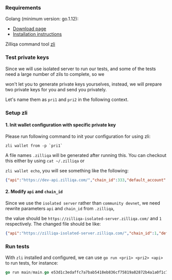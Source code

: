 ### Requirements

Golang (minimum version: go.1.12):
* [Download page](https://golang.org/dl/)
* [Installation instructions](https://golang.org/doc/install)

Zilliqa command tool [zli](https://github.com/Zilliqa/zli)

### Test private keys

Since we will use isolated server to run our tests, and some of the tests need a large number of zils to complete, so we

won't let you to generate private keys yourselves, instead, we will prepare two private keys for you and send you privately.

Let's name them as `pri1` and `pri2` in the following context.

### Setup zli

#### 1. Init wallet configuration with specific private key

Please run following command to init your configuration for using zli:

```shell script
zli wallet from -p `pri1`
```

A file names `.zilliqa` will be generated after running this. You can checkout this either by using `cat ~/.zilliqa` or 

`zli wallet echo`, you will see something like the following:

```json
{"api":"https://dev-api.zilliqa.com/","chain_id":333,"default_account":{"private_key":"e53d1c3edaffc7a7bab5418eb836cf75819a82872b4a1a0f1c7fcf5c3e020ccc","public_key":"036695e20c8339bd3aab70aead5fc0e35ade557b4d00f0552c62afa220ad0ee149","address":"ad7d96b8b4d7a13b96b0dd1081832606090c096d","bech_32_address":"zil1447edw9567snh94sm5ggrqexqcyscztddt2t94"},"accounts":[{"private_key":"e53d1c3edaffc7a7bab5418eb836cf75819a82872b4a1a0f1c7fcf5c3e020ccc","public_key":"036695e20c8339bd3aab70aead5fc0e35ade557b4d00f0552c62afa220ad0ee149","address":"ad7d96b8b4d7a13b96b0dd1081832606090c096d","bech_32_address":"zil1447edw9567snh94sm5ggrqexqcyscztddt2t94"}]}
```


#### 2. Modify `api` and `chain_id`

Since we use the `isolated server` rather than `community devnet`, we need rewrite parameters `api` and `chain_id` from `.zilliqa`,

the value should be `https://zilliqa-isolated-server.zilliqa.com/` and `1` respectively. The changed file should be like:

```json
{"api":"https://zilliqa-isolated-server.zilliqa.com/","chain_id":1,"default_account":{"private_key":"e53d1c3edaffc7a7bab5418eb836cf75819a82872b4a1a0f1c7fcf5c3e020ccc","public_key":"036695e20c8339bd3aab70aead5fc0e35ade557b4d00f0552c62afa220ad0ee149","address":"ad7d96b8b4d7a13b96b0dd1081832606090c096d","bech_32_address":"zil1447edw9567snh94sm5ggrqexqcyscztddt2t94"},"accounts":[{"private_key":"e53d1c3edaffc7a7bab5418eb836cf75819a82872b4a1a0f1c7fcf5c3e020ccc","public_key":"036695e20c8339bd3aab70aead5fc0e35ade557b4d00f0552c62afa220ad0ee149","address":"ad7d96b8b4d7a13b96b0dd1081832606090c096d","bech_32_address":"zil1447edw9567snh94sm5ggrqexqcyscztddt2t94"}]}
```

### Run tests

With `zli` installed and configured, we can use `go run <pri1> <pri2> <api>` to run tests, for instance:

```go
go run main/main.go e53d1c3edaffc7a7bab5418eb836cf75819a82872b4a1a0f1c7fcf5c3e020ccc 21d1af225dab7b791d656f2fba2f8b5ca513327f9dce29473a7ec2aba5351318 https://zilliqa-isolated-server.zilliqa.com/
```
